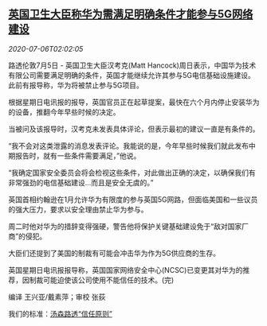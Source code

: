 <!--1594002195000-->
[英国卫生大臣称华为需满足明确条件才能参与5G网络建设](https://cn.reuters.com/article/britain-health-minister-0705-huawei-idCNKBS24706C)
------

<div><i>2020-07-06T02:02:05</i></div><div class="StandardArticleBody_body"><p>路透伦敦7月5日 - 英国卫生大臣汉考克(Matt Hancock)周日表示，中国华为技术有限公司需要满足明确的条件，英国才能继续允许其参与5G电信基础设施建设。此前有报导称，华为将被禁止参与5G项目。 </p><p>根据星期日电讯报的报导，英国官员正在起草提案，最快在六个月内停止安装华为的设备，推翻今年早些时候的决定。 </p><p>当被问及该报导时，汉考克未发表具体评论，但表示最初的建议一直是有条件的。 </p><p>“我不会对这类泄露的消息发表评论。我能说的是，今年早些时候我们就此发布中期报告时，就有一些条件需要满足，”他说。 </p><p>“我确定国家安全委员会将会检视这些条件，对此做出正确的决定，以确保我们有非常强劲的电信基础建设...而且是安全无虞的。” </p><p>英国首相约翰逊在1月允许华为有限度的参与英国5G网路，但面临美国和一些议员的强大压力，要求以安全理由禁止华为参与。 </p><p>周二时他对华为的措辞变得强硬，警告他将保护关键基础建设免于“敌对国家厂商”的侵犯。 </p><p>大臣们还提到了美国的制裁有可能会冲击华为作为5G供应商的生存。 </p><p>英国星期日电讯报报导称，英国国家网络安全中心(NCSC)已变更其对华为的推荐，因制裁可能迫使该公司使用不能信任的技术。(完) </p><div class="Attribution_container"><div class="Attribution_attribution"><p class="Attribution_content">编译 王兴亚/戴素萍；审校 张荻 </p></div></div><div class="StandardArticleBody_trustBadgeContainer"><span class="StandardArticleBody_trustBadgeTitle">我们的标准：</span><span class="trustBadgeUrl"><a href="https://www.thomsonreuters.cn/content/dam/openweb/documents/pdf/china/brochures/about-us-1.pdf">汤森路透“信任原则”</a></span></div></div>
